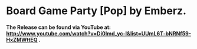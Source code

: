 Board Game Party [Pop] by Emberz.
=====================

**The Release can be found via YouTube at: http://www.youtube.com/watch?v=Di0lmd_yc-I&list=UUmL6T-bNRNf59-HxZMWttEQ .**
